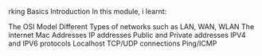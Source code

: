 
rking Basics
Introduction
In this module, i learnt:

The OSI Model
Different Types of networks such as LAN, WAN, WLAN
The internet
Mac Addresses
IP addresses
Public and Private addresses
IPV4 and IPV6 protocols
Localhost
TCP/UDP connections
Ping/ICMP
